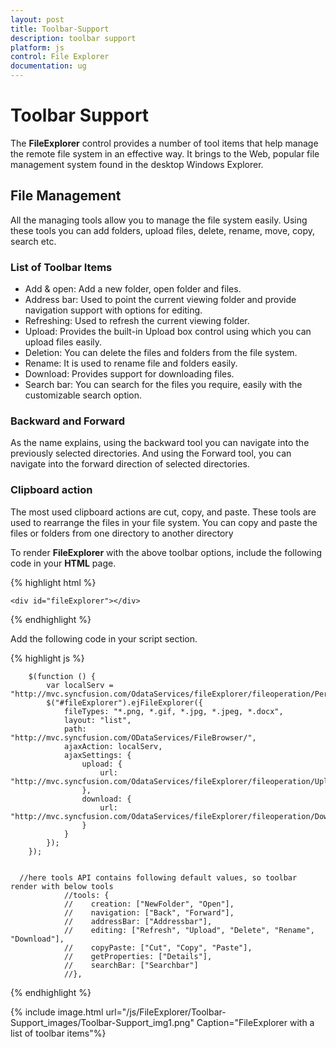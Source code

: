 ```yaml
---
layout: post
title: Toolbar-Support
description: toolbar support
platform: js
control: File Explorer
documentation: ug
---
```


# Toolbar Support

The **FileExplorer** control provides a number of tool items that help manage the remote file system in an effective way. It brings to the Web, popular file management system found in the desktop Windows Explorer.

## File Management

All the managing tools allow you to manage the file system easily. Using these tools you can add folders, upload files, delete, rename, move, copy, search etc.

### List of Toolbar Items

* Add & open: Add a new folder, open folder and files.
* Address bar: Used to point the current viewing folder and provide navigation support with options for editing.
* Refreshing: Used to refresh the current viewing folder. 
* Upload: Provides the built-in Upload box control using which you can upload files easily.
* Deletion: You can delete the files and folders from the file system.
* Rename: It is used to rename file and folders easily.
* Download: Provides support for downloading files.
* Search bar: You can search for the files you require, easily with the customizable search option.

### Backward and Forward

As the name explains, using the backward tool you can navigate into the previously selected directories. And using the Forward tool, you can navigate into the forward direction of selected directories.

### Clipboard action

The most used clipboard actions are cut, copy, and paste. These tools are used to rearrange the files in your file system. You can copy and paste the files or folders from one directory to another directory

To render **FileExplorer** with the above toolbar options, include the following code in your **HTML** page.



{% highlight html %}

    <div id="fileExplorer"></div>

{% endhighlight %}



Add the following code in your script section.



{% highlight js %}


        $(function () {
            var localServ = "http://mvc.syncfusion.com/OdataServices/fileExplorer/fileoperation/PerformAction";
            $("#fileExplorer").ejFileExplorer({
                fileTypes: "*.png, *.gif, *.jpg, *.jpeg, *.docx",
                layout: "list",
                path: "http://mvc.syncfusion.com/ODataServices/FileBrowser/",
                ajaxAction: localServ,
                ajaxSettings: {
                    upload: {
                        url: "http://mvc.syncfusion.com/OdataServices/fileExplorer/fileoperation/Upload{0}"
                    },
                    download: {
                        url: "http://mvc.syncfusion.com/OdataServices/fileExplorer/fileoperation/Download{0}"
                    }
                }
            });
        });
    

      //here tools API contains following default values, so toolbar render with below tools
                //tools: {
                //    creation: ["NewFolder", "Open"],
                //    navigation: ["Back", "Forward"],
                //    addressBar: ["Addressbar"],
                //    editing: ["Refresh", "Upload", "Delete", "Rename", "Download"],
                //    copyPaste: ["Cut", "Copy", "Paste"],
                //    getProperties: ["Details"],
                //    searchBar: ["Searchbar"]
                //},



{% endhighlight %}





{% include image.html url="/js/FileExplorer/Toolbar-Support_images/Toolbar-Support_img1.png" Caption="FileExplorer with a list of toolbar items"%}

